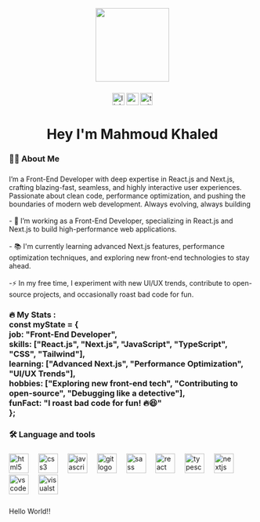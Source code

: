 <div align="center">
  <img height="150" src="https://media.giphy.com/media/M9gbBd9nbDrOTu1Mqx/giphy.gif"  />
</div>

###

<div align="center">
  <img src="https://img.shields.io/static/v1?message=LinkedIn&logo=linkedin&label=&color=0077B5&logoColor=white&labelColor=&style=for-the-badge" height="25" alt="linkedin logo"  />
  <img src="https://img.shields.io/static/v1?message=Youtube&logo=youtube&label=&color=FF0000&logoColor=white&labelColor=&style=for-the-badge" height="25" alt="youtube logo"  />
  <img src="https://img.shields.io/static/v1?message=Twitter&logo=twitter&label=&color=1DA1F2&logoColor=white&labelColor=&style=for-the-badge" height="25" alt="twitter logo"  />
</div>

###

<h1 align="center">Hey I'm Mahmoud Khaled</h1>

###

<h3 align="left">👩‍💻  About Me</h3>

###

<p align="left">I’m a Front-End Developer with deep expertise in React.js and Next.js, crafting blazing-fast, seamless, and highly interactive user experiences. Passionate about clean code, performance optimization, and pushing the boundaries of modern web development. Always evolving, always building<br><br>- 💼 I’m working as a Front-End Developer, specializing in React.js and Next.js to build high-performance web applications.<br><br>- 📚 I'm currently learning advanced Next.js features, performance optimization techniques, and exploring new front-end technologies to stay ahead.<br><br>-⚡ In my free time, I experiment with new UI/UX trends, contribute to open-source projects, and occasionally roast bad code for fun.</p>

###

<h3 align="left">🔥   My Stats :<br>const myState = {  <br>  job: "Front-End Developer",  <br>  skills: ["React.js", "Next.js", "JavaScript", "TypeScript", "CSS", "Tailwind"],  <br>  learning: ["Advanced Next.js", "Performance Optimization", "UI/UX Trends"],  <br>  hobbies: ["Exploring new front-end tech", "Contributing to open-source", "Debugging like a detective"],  <br>  funFact: "I roast bad code for fun! 🔥😆"  <br>};</h3>

###

<h3 align="left">🛠 Language and tools</h3>

###

<div align="left">
  <img src="https://cdn.jsdelivr.net/gh/devicons/devicon/icons/html5/html5-original.svg" height="40" alt="html5 logo"  />
  <img width="12" />
  <img src="https://cdn.jsdelivr.net/gh/devicons/devicon/icons/css3/css3-original.svg" height="40" alt="css3 logo"  />
  <img width="12" />
  <img src="https://cdn.jsdelivr.net/gh/devicons/devicon/icons/javascript/javascript-original.svg" height="40" alt="javascript logo"  />
  <img width="12" />
  <img src="https://cdn.jsdelivr.net/gh/devicons/devicon/icons/git/git-original.svg" height="40" alt="git logo"  />
  <img width="12" />
  <img src="https://cdn.jsdelivr.net/gh/devicons/devicon/icons/sass/sass-original.svg" height="40" alt="sass logo"  />
  <img width="12" />
  <img src="https://cdn.jsdelivr.net/gh/devicons/devicon/icons/react/react-original.svg" height="40" alt="react logo"  />
  <img width="12" />
  <img src="https://cdn.jsdelivr.net/gh/devicons/devicon/icons/typescript/typescript-original.svg" height="40" alt="typescript logo"  />
  <img width="12" />
  <img src="https://cdn.jsdelivr.net/gh/devicons/devicon/icons/nextjs/nextjs-original.svg" height="40" alt="nextjs logo"  />
  <img width="12" />
  <img src="https://cdn.jsdelivr.net/gh/devicons/devicon/icons/vscode/vscode-original.svg" height="40" alt="vscode logo"  />
  <img width="12" />
  <img src="https://cdn.jsdelivr.net/gh/devicons/devicon/icons/visualstudio/visualstudio-plain.svg" height="40" alt="visualstudio logo"  />
</div>

###

<p align="left">Hello World!!</p>

###

